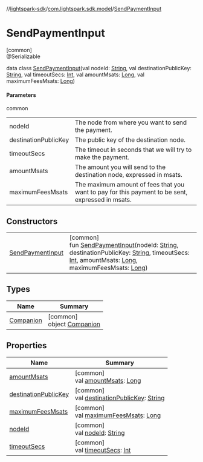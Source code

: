 //[lightspark-sdk](../../../index.md)/[com.lightspark.sdk.model](../index.md)/[SendPaymentInput](index.md)

# SendPaymentInput

[common]\
@Serializable

data class [SendPaymentInput](index.md)(val nodeId: [String](https://kotlinlang.org/api/latest/jvm/stdlib/kotlin/-string/index.html), val destinationPublicKey: [String](https://kotlinlang.org/api/latest/jvm/stdlib/kotlin/-string/index.html), val timeoutSecs: [Int](https://kotlinlang.org/api/latest/jvm/stdlib/kotlin/-int/index.html), val amountMsats: [Long](https://kotlinlang.org/api/latest/jvm/stdlib/kotlin/-long/index.html), val maximumFeesMsats: [Long](https://kotlinlang.org/api/latest/jvm/stdlib/kotlin/-long/index.html))

#### Parameters

common

| | |
|---|---|
| nodeId | The node from where you want to send the payment. |
| destinationPublicKey | The public key of the destination node. |
| timeoutSecs | The timeout in seconds that we will try to make the payment. |
| amountMsats | The amount you will send to the destination node, expressed in msats. |
| maximumFeesMsats | The maximum amount of fees that you want to pay for this payment to be sent, expressed in msats. |

## Constructors

| | |
|---|---|
| [SendPaymentInput](-send-payment-input.md) | [common]<br>fun [SendPaymentInput](-send-payment-input.md)(nodeId: [String](https://kotlinlang.org/api/latest/jvm/stdlib/kotlin/-string/index.html), destinationPublicKey: [String](https://kotlinlang.org/api/latest/jvm/stdlib/kotlin/-string/index.html), timeoutSecs: [Int](https://kotlinlang.org/api/latest/jvm/stdlib/kotlin/-int/index.html), amountMsats: [Long](https://kotlinlang.org/api/latest/jvm/stdlib/kotlin/-long/index.html), maximumFeesMsats: [Long](https://kotlinlang.org/api/latest/jvm/stdlib/kotlin/-long/index.html)) |

## Types

| Name | Summary |
|---|---|
| [Companion](-companion/index.md) | [common]<br>object [Companion](-companion/index.md) |

## Properties

| Name | Summary |
|---|---|
| [amountMsats](amount-msats.md) | [common]<br>val [amountMsats](amount-msats.md): [Long](https://kotlinlang.org/api/latest/jvm/stdlib/kotlin/-long/index.html) |
| [destinationPublicKey](destination-public-key.md) | [common]<br>val [destinationPublicKey](destination-public-key.md): [String](https://kotlinlang.org/api/latest/jvm/stdlib/kotlin/-string/index.html) |
| [maximumFeesMsats](maximum-fees-msats.md) | [common]<br>val [maximumFeesMsats](maximum-fees-msats.md): [Long](https://kotlinlang.org/api/latest/jvm/stdlib/kotlin/-long/index.html) |
| [nodeId](node-id.md) | [common]<br>val [nodeId](node-id.md): [String](https://kotlinlang.org/api/latest/jvm/stdlib/kotlin/-string/index.html) |
| [timeoutSecs](timeout-secs.md) | [common]<br>val [timeoutSecs](timeout-secs.md): [Int](https://kotlinlang.org/api/latest/jvm/stdlib/kotlin/-int/index.html) |
